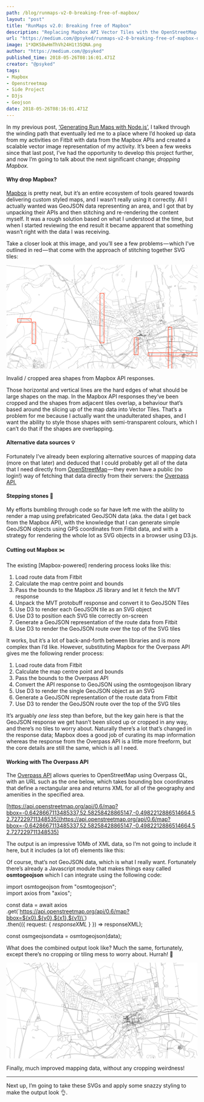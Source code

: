 ```yaml
---
path: /blog/runmaps-v2-0-breaking-free-of-mapbox/
layout: "post"
title: "RunMaps v2.0: Breaking free of Mapbox"
description: "Replacing Mapbox API Vector Tiles with the OpenStreetMap Overpass API, for fun, profit and better output rendering."
url: "https://medium.com/@psyked/runmaps-v2-0-breaking-free-of-mapbox-dbe3c3ca1a01"
image: 1*XDK58wHmThVh24H1t35QNA.png
author: "https://medium.com/@psyked"
published_time: 2018-05-26T08:16:01.471Z
creator: "@psyked"
tags:
- Mapbox
- Openstreetmap
- Side Project
- D3js
- Geojson
date: 2018-05-26T08:16:01.471Z
---
```


In my previous post, [‘Generating Run Maps with Node.js’](https://medium.com/@psyked/generating-run-maps-with-node-js-52738014d3dc), I talked through the winding path that eventually led me to a place where I’d hooked up data from my activities on Fitbit with data from the Mapbox APIs and created a scalable vector image representation of my activity. It’s been a few weeks since that last post, I’ve had the opportunity to develop this project further, and now I’m going to talk about the next significant change; _dropping Mapbox._

#### Why drop Mapbox?

[Mapbox](https://www.mapbox.com/) is pretty neat, but it’s an entire ecosystem of tools geared towards delivering custom styled maps, and I wasn’t really using it correctly. All I actually wanted was GeoJSON data representing an area, and I got that by unpacking their APIs and then stitching and re-rendering the content myself. It was a rough solution based on what I understood at the time, but when I started reviewing the end result it became apparent that something wasn’t right with the data I was receiving.

Take a closer look at this image, and you’ll see a few problems — which I’ve outlined in red — that come with the approach of stitching together SVG tiles:

![](1*XDK58wHmThVh24H1t35QNA.png)

Invalid / cropped area shapes from Mapbox API responses.

Those horizontal and vertical lines are the hard edges of what should be large shapes on the map. In the Mapbox API responses they’ve been cropped and the shapes from adjacent tiles overlap, a behaviour that’s based around the slicing up of the map data into Vector Tiles. That’s a problem for me because I actually want the unadulterated shapes, and I want the ability to style those shapes with semi-transparent colours, which I can’t do that if the shapes are overlapping.

#### Alternative data sources 💡

Fortunately I’ve already been exploring alternative sources of mapping data (more on that later) and deduced that I could probably get all of the data that I need directly from [OpenStreetMap](https://www.openstreetmap.org/) — they even have a public (no login!) way of fetching that data directly from their servers: the [Overpass API.](https://wiki.openstreetmap.org/wiki/Overpass_API)

#### Stepping stones 👟

My efforts bumbling through code so far have left me with the ability to render a map using prefabricated GeoJSON data (aka. the data I get back from the Mapbox API), with the knowledge that I can generate simple GeoJSON objects using GPS coordinates from Fitbit data, and with a strategy for rendering the whole lot as SVG objects in a browser using D3.js.

#### Cutting out Mapbox ✂️

The existing \[Mapbox-powered\] rendering process looks like this:

1.  Load route data from Fitbit
2.  Calculate the map centre point and bounds
3.  Pass the bounds to the Mapbox JS library and let it fetch the MVT response
4.  Unpack the MVT protobuff response and convert it to GeoJSON Tiles
5.  Use D3 to render each GeoJSON tile as an SVG object
6.  Use D3 to position each SVG tile correctly on-screen
7.  Generate a GeoJSON representation of the route data from Fitbit
8.  Use D3 to render the GeoJSON route over the top of the SVG tiles

It works, but it’s a lot of back-and-forth between libraries and is more complex than I’d like. However, substituting Mapbox for the Overpass API gives me the following render process:

1.  Load route data from Fitbit
2.  Calculate the map centre point and bounds
3.  Pass the bounds to the Overpass API
4.  Convert the API response to GeoJSON using the osmtogeojson library
5.  Use D3 to render the single GeoJSON object as an SVG
6.  Generate a GeoJSON representation of the route data from Fitbit
7.  Use D3 to render the GeoJSON route over the top of the SVG tiles

It’s arguably _one less_ step than before, but the key gain here is that the GeoJSON response we get hasn’t been sliced up or cropped in any way, and there’s no tiles to worry about. Naturally there’s a lot that’s changed in the response data; Mapbox does a good job of curating its map information whereas the response from the Overpass API is a little more freeform, but the core details are still the same, which is all I need.

#### Working with The Overpass API

The [Overpass API](https://wiki.openstreetmap.org/wiki/Overpass_API) allows queries to OpenStreetMap using Overpass QL, with an URL such as the one below, which takes bounding box coordinates that define a rectangular area and returns XML for all of the geography and amenities in the specified area.

[https://api.openstreetmap.org/api/0.6/map?bbox=-0.6428667113485337,52.58258428865147,-0.4982212886514664,52.727229711348535](https://api.openstreetmap.org/api/0.6/map?bbox=-0.6428667113485337,52.58258428865147,-0.4982212886514664,52.727229711348535)

The output is an impressive 10Mb of XML data, so I’m not going to include it here, but it includes (a lot of) elements like this:

<way id="250040917" visible="true" version="3" changeset="49132008" timestamp="2017-05-31T10:58:44Z" user="brianboru" uid="9065">  
  <nd ref="2565612416"/>  
  <nd ref="2565612409"/>  
  <nd ref="2565612404"/>  
  <nd ref="2565612402"/>  
  <nd ref="2565612400"/>  
  <nd ref="2565612399"/>  
  <nd ref="2565612397"/>  
  <nd ref="2565612395"/>  
  <nd ref="2565612394"/>  
  <nd ref="2565612392"/>  
  <nd ref="2565612391"/>  
  <nd ref="2565612390"/>  
  <nd ref="2565612388"/>  
  <nd ref="4880073434"/>  
  <tag k="highway" v="trunk_link"/>  
  <tag k="highways_england:area" v="6"/>  
  <tag k="oneway" v="yes"/>  
  <tag k="operator" v="Highways England"/>  
</way>

Of course, that’s not GeoJSON data, which is what I really want. Fortunately there’s already a Javascript module that makes things easy called **osmtogeojson** which I can integrate using the following code:

import osmtogeojson from "osmtogeojson";  
import axios from "axios";

const data = await axios  
  .get(\`https://api.openstreetmap.org/api/0.6/map?bbox=${x0},${y0},${x1},${y1}\`)  
  .then(({ request: { _responseXML_ } }) =\> responseXML);

const osmgeojsondata = osmtogeojson(data);

What does the combined output look like? Much the same, fortunately, except there’s no cropping or tiling mess to worry about. Hurrah! 🎉

![](1*TB_SVvse2S-qdgFHkrsDxA.png)

Finally, much improved mapping data, without any cropping weirdness!

---

Next up, I’m going to take these SVGs and apply some snazzy styling to make the output look 👌.